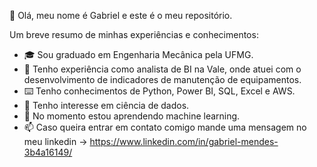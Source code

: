  👋 Olá, meu nome é Gabriel e este é o meu repositório.

Um breve resumo de minhas experiências e conhecimentos:

- 🎓 Sou graduado em Engenharia Mecânica pela UFMG.
- 👔 Tenho experiência como analista de BI na Vale, onde atuei com o desenvolvimento de indicadores de manutenção de equipamentos.
- ⌨️ Tenho conhecimentos de Python, Power BI, SQL, Excel e AWS.
- 👀 Tenho interesse em ciência de dados.
- 🌱 No momento estou aprendendo machine learning.
- 📫 Caso queira entrar em contato comigo mande uma mensagem no meu linkedin -> https://www.linkedin.com/in/gabriel-mendes-3b4a16149/

<!---
gabriel-alk/gabriel-alk is a ✨ special ✨ repository because its `README.md` (this file) appears on your GitHub profile.
You can click the Preview link to take a look at your changes.
--->
